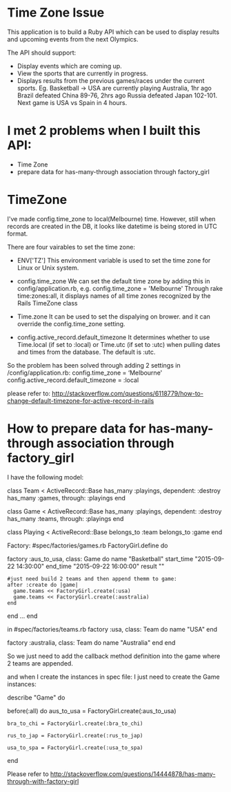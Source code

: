 Time Zone Issue
================
This application is to build a Ruby API which can be used to display results and upcoming events from the next Olympics.

The API should support:
- Display events which are coming up.
- View the sports that are currently in progress.
- Displays results from the previous games/races under the current sports.
Eg. Basketball -> USA are currently playing Australia, 1hr ago Brazil defeated China 89-76, 
2hrs ago Russia defeated Japan 102-101. Next game is USA vs Spain in 4 hours.


I met 2 problems when I built this API: 
================

 - Time Zone
 - prepare data for has-many-through association through factory_girl 
 
 
TimeZone
================
I've made config.time_zone to local(Melbourne) time. However, still when records are created in the DB, 
it looks like datetime is being stored in UTC format.

There are four vairables to set the time zone: 
 - ENV['TZ']
 This environment variable is used to set the time zone for Linux or Unix system. 

- config.time_zone
We can set the default time zone by adding this in config/application.rb, e.g. config.time_zone = 'Melbourne'
Through rake time:zones:all, it displays names of all time zones recognized by the Rails TimeZone class

- Time.zone
It can be used to set the dispalying on brower. and it can override the config.time_zone setting.

- config.active_record.default_timezone
It determines whether to use Time.local (if set to :local) or Time.utc (if set to :utc) when pulling dates and times 
from the database. The default is :utc.


So the problem has been solved through adding 2 settings in /config/application.rb: 
config.time_zone = ‘Melbourne'  
config.active_record.default_timezone = :local  

please refer to: http://stackoverflow.com/questions/6118779/how-to-change-default-timezone-for-active-record-in-rails



How to prepare data for has-many-through association through factory_girl
================

I have the following model:

class Team < ActiveRecord::Base
  has_many :playings, dependent: :destroy
  has_many :games, through: :playings
end

class Game < ActiveRecord::Base
  has_many :playings, dependent: :destroy
  has_many :teams, through: :playings
end

class Playing < ActiveRecord::Base
  belongs_to :team
  belongs_to :game
end

Factory: #spec/factories/games.rb
FactoryGirl.define do
 
  factory :aus_to_usa, class: Game do
    name "Basketball"
    start_time "2015-09-22 14:30:00"
    end_time "2015-09-22 16:00:00"
    result ""
    
    #just need build 2 teams and then append themm to game: 
    after :create do |game|
      game.teams << FactoryGirl.create(:usa)
      game.teams << FactoryGirl.create(:australia)
    end
  end
  ...
end

in #spec/factories/teams.rb
factory :usa, class: Team do
    name "USA"
  end
  
  factory :australia, class: Team do
    name "Australia"
  end
end
  
 So we just need to add the callback method definition into the game where 2 teams are appended. 
 
 and when I create the instances in spec file: I just need to create the Game instances:
 
 describe "Game" do
  
  before(:all) do
    aus_to_usa = FactoryGirl.create(:aus_to_usa)
    
    bra_to_chi = FactoryGirl.create(:bra_to_chi)

    rus_to_jap = FactoryGirl.create(:rus_to_jap)

    usa_to_spa = FactoryGirl.create(:usa_to_spa)
  end
  
   
 Please refer to http://stackoverflow.com/questions/14444878/has-many-through-with-factory-girl
  


